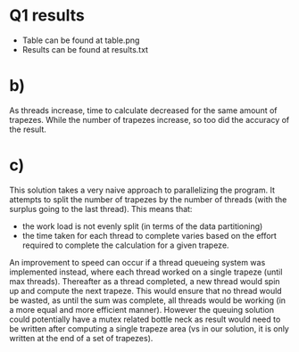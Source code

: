 # Q1 results

- Table can be found at table.png
- Results can be found at results.txt

# b)

As threads increase, time to calculate decreased for the same amount of trapezes.
While the number of trapezes increase, so too did the accuracy of the result.

# c)

This solution takes a very naive approach to parallelizing the program. It attempts to split the number of trapezes by the number of threads
(with the surplus going to the last thread). This means that:

- the work load is not evenly split (in terms of the data partitioning)
- the time taken for each thread to complete varies based on the effort required to complete the calculation for a given trapeze.

An improvement to speed can occur if a thread queueing system was implemented instead, where each thread worked on a single trapeze (until max threads).
Thereafter as a thread completed, a new thread would spin up and compute the next trapeze.
This would ensure that no thread would be wasted, as until the sum was complete, all threads would be working (in a more equal and more efficient manner).
However the queuing solution could potentially have a mutex related bottle neck as result would need to be written after computing a single trapeze area (vs in our solution, it is only written at the end of a set of trapezes).
